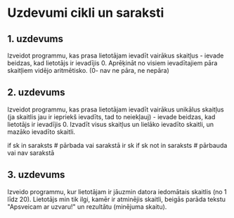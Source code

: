 # Uzdevumi cikli un saraksti
## 1. uzdevums
Izveidot programmu, kas prasa lietotājam ievadīt vairākus skaitļus - ievade beidzas, kad lietotājs ir ievadījis 0.
Aprēķināt no visiem ievadītajiem pāra skaitļiem vidējo aritmētisko. (0- nav ne pāra, ne nepāra)

## 2. uzdevums
Izveidot programmu, kas prasa lietotājam ievadīt vairākus unikālus skaitļus (ja skaitlis jau ir iepriekš ievadīts, tad to neiekļauj) - ievade beidzas, kad lietotājs ir ievadījis 0. Izvadīt visus skaitļus un lielāko ievadīto skaitli, un mazāko ievadīto skaitli.

if sk in saraksts # pārbada vai sarakstā ir sk
if sk not in saraksts # pārbauda vai nav sarakstā

## 3. uzdevums
Izveido programmu, kur lietotājam ir jāuzmin datora iedomātais skaitlis (no 1 līdz 20). Lietotājs min tik ilgi, kamēr ir atminējis skaitli, beigās parāda tekstu "Apsveicam ar uzvaru!" un rezultātu (minējuma skaitu).